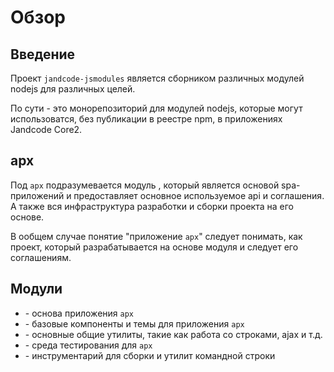 Обзор
=====
          
Введение
--------

Проект `jandcode-jsmodules` является сборником различных модулей nodejs для различных
целей.

По сути - это монорепозиторий для модулей nodejs, которые могут использоватся, без
публикации в реестре npm, в приложениях Jandcode Core2.
         
apx
---
                                                              
Под `apx` подразумевается модуль [](../apx/index), который является
основой spa-приложений и предоставляет основное используемое api и соглашения. 
А также вся инфраструктура разработки и сборки проекта на его основе.

В ообщем случае понятие "приложение `apx`" следует понимать, как проект, который 
разрабатывается на основе модуля [](../apx/index) и следует его соглашениям.


Модули
------

* [](../apx/index) - основа приложения `apx`
* [](../apx-ui/index) - базовые компоненты и темы для приложения `apx`
* [](../base/index) - основные общие утилиты, такие как работа со строками, ajax и
  т.д.
* [](../tst/index) - среда тестирования для `apx`
* [](../tools/index) - инструментарий для сборки и утилит командной строки




